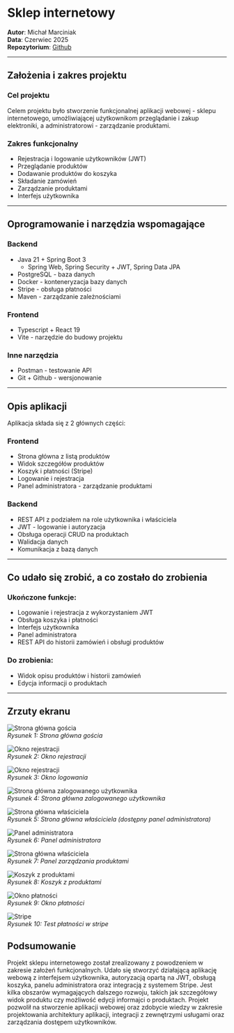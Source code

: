 # Sklep internetowy

**Autor**: Michał Marciniak  
**Data**: Czerwiec 2025  
**Repozytorium**: [Github](https://github.com/Mkkami/SklepInternetowy)

---

## Założenia i zakres projektu

### Cel projektu

Celem projektu było stworzenie funkcjonalnej aplikacji webowej - sklepu internetowego, umożliwiającej użytkownikom przeglądanie i zakup elektroniki, a administratorowi - zarządzanie produktami.

### Zakres funkcjonalny

- Rejestracja i logowanie użytkowników (JWT)  
- Przeglądanie produktów  
- Dodawanie produktów do koszyka  
- Składanie zamówień  
- Zarządzanie produktami  
- Interfejs użytkownika  

---

## Oprogramowanie i narzędzia wspomagające

### Backend

- Java 21 + Spring Boot 3
  - Spring Web, Spring Security + JWT, Spring Data JPA
- PostgreSQL - baza danych
- Docker - konteneryzacja bazy danych
- Stripe - obsługa płatności
- Maven - zarządzanie zależnościami

### Frontend

- Typescript + React 19  
- Vite - narzędzie do budowy projektu  

### Inne narzędzia

- Postman - testowanie API  
- Git + Github - wersjonowanie  

---

## Opis aplikacji

Aplikacja składa się z 2 głównych części:

### Frontend

- Strona główna z listą produktów  
- Widok szczegółów produktów  
- Koszyk i płatności (Stripe)  
- Logowanie i rejestracja  
- Panel administratora - zarządzanie produktami

### Backend

- REST API z podziałem na role użytkownika i właściciela  
- JWT - logowanie i autoryzacja  
- Obsługa operacji CRUD na produktach  
- Walidacja danych  
- Komunikacja z bazą danych  

---

## Co udało się zrobić, a co zostało do zrobienia

### Ukończone funkcje:

- Logowanie i rejestracja z wykorzystaniem JWT  
- Obsługa koszyka i płatności  
- Interfejs użytkownika  
- Panel administratora  
- REST API do historii zamówień i obsługi produktów  

### Do zrobienia:
- Widok opisu produktów i historii zamówień
- Edycja informacji o produktach 
---

## Zrzuty ekranu

![Strona główna gościa](img/gosc.png)  
*Rysunek 1: Strona główna gościa*

![Okno rejestracji](img/rejestracja.png)  
*Rysunek 2: Okno rejestracji*

![Okno rejestracji](img/logowanie.png)  
*Rysunek 3: Okno logowania*

![Strona główna zalogowanego użytkownika](img/zalogowany.png)  
*Rysunek 4: Strona główna zalogowanego użytkownika*

![Strona główna właściciela](img/admin.png)  
*Rysunek 5: Strona główna właściciela (dostępny panel administratora)*

![Panel administratora](img/paneladmin.png)  
*Rysunek 6: Panel administratora*

![Strona główna właściciela](img/produktyadmin.png)  
*Rysunek 7: Panel zarządzania produktami*

![Koszyk z produktami](img/koszyk.png)  
*Rysunek 8: Koszyk z produktami*

![Okno płatności](img/płatność.png)  
*Rysunek 9: Okno płatności*

![Stripe](img/stripe.png)  
*Rysunek 10: Test płatności w stripe*

## Podsumowanie
Projekt sklepu internetowego został zrealizowany z powodzeniem w zakresie założeń funkcjonalnych. Udało się stworzyć działającą aplikację webową z interfejsem użytkownika, autoryzacją opartą na JWT, obsługą koszyka, panelu administratora oraz integracją z systemem Stripe.
Jest kilka obszarów wymagających dalszego rozwoju, takich jak szczegółowy widok produktu czy możliwość edycji informajci o produktach.
Projekt pozwolił na stworzenie aplikacji webowej oraz zdobycie wiedzy w zakresie projektowania architektury aplikacji, integracji z zewnętrzymi usługami oraz zarządzania dostępem użytkowników.